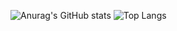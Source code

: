 ![Anurag's GitHub stats](https://github-readme-stats.vercel.app/api?username=vin-spiegel&&show_icons=true&theme=github_dark)
![Top Langs](https://github-readme-stats.vercel.app/api/top-langs/?username=vin-spiegel&&layout=compact&hide=html,css,scss,shell,liquid,ruby)




